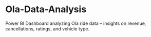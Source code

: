 # Ola-Data-Analysis
Power BI Dashboard analyzing Ola ride data – insights on revenue, cancellations, ratings, and vehicle type.
